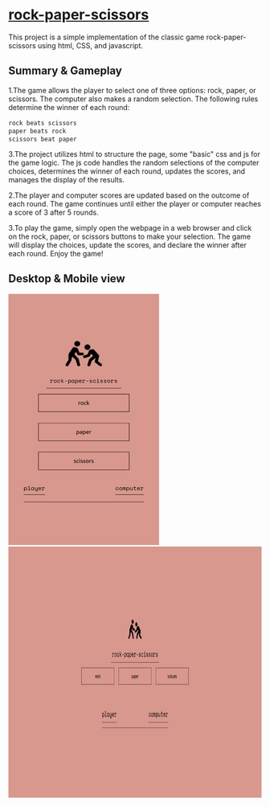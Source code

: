 # [rock-paper-scissors](https://kojokwakye.github.io/rock-paper-scissors/)

This project is a simple implementation of the classic game rock-paper-scissors using html, CSS, and javascript.

## Summary & Gameplay

1.The game allows the player to select one of three options: rock, paper, or scissors. The computer also makes a random selection. The following rules determine the winner of each round:

    rock beats scissors
    paper beats rock
    scissors beat paper

3.The project utilizes html to structure the page, some "basic" css and js for the game logic. The js code handles the random selections of the computer choices, determines the winner of each round, updates the scores, and manages the display of the results.

2.The player and computer scores are updated based on the outcome of each round. The game continues until either the player or computer reaches a score of 3 after 5 rounds.

3.To play the game, simply open the webpage in a web browser and click on the rock, paper, or scissors buttons to make your selection. The game will display the choices, update the scores, and declare the winner after each round. Enjoy the game!

<!-- ## Desktop View

![Image of the game on desktop](/images%20%26%20sketch%20of%20ui/Screenshot%202023-07-03%20at%2017-13-53%20rock%20paper%20%26%20scissors.png)

## Mobile View

![Image of the game on smaller devices](/images%20%26%20sketch%20of%20ui/Screen%20Shot%202023-07-03%20at%2017.14.11.png) -->

## Desktop & Mobile view

<p>
  <img src="images%20%26%20sketch%20of%20ui/Screen%20Shot%202023-07-03%20at%2017.14.11.png" height = "500px"width="300px" />
  <img src="images%20%26%20sketch%20of%20ui/Screenshot%202023-07-03%20at%2017-13-53%20rock%20paper%20%26%20scissors.png" height = "500px"width="700px"/> 
</p>
